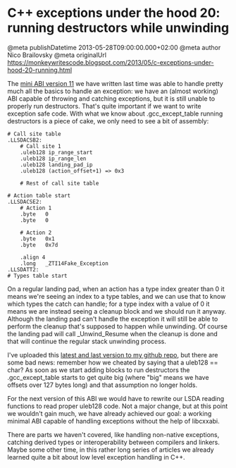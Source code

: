 # C++ exceptions under the hood 20: running destructors while unwinding

@meta publishDatetime 2013-05-28T09:00:00.000+02:00
@meta author Nico Brailovsky
@meta originalUrl https://monkeywritescode.blogspot.com/2013/05/c-exceptions-under-hood-20-running.html

The [mini ABI version 11](https://github.com/nicolasbrailo/cpp_exception_handling_abi/tree/master/abi_v11) we have written last time was able to handle pretty much all the basics to handle an exception: we have an (almost working) ABI capable of throwing and catching exceptions, but it is still unable to properly run destructors. That's quite important if we want to write exception safe code. With what we know about .gcc\_except\_table running destructors is a piece of cake, we only need to see a bit of assembly:

```
# Call site table
.LLSDACSB2:
    # Call site 1
	.uleb128 ip_range_start
	.uleb128 ip_range_len
	.uleb128 landing_pad_ip
	.uleb128 (action_offset+1) => 0x3

    # Rest of call site table

# Action table start
.LLSDACSE2:
    # Action 1
	.byte	0
	.byte	0

    # Action 2
	.byte	0x1
	.byte	0x7d

	.align 4
	.long	_ZTI14Fake_Exception
.LLSDATT2:
# Types table start
```

On a regular landing pad, when an action has a type index greater than 0 it means we're seeing an index to a type tables, and we can use that to know which types the catch can handle; for a type index with a value of 0 it means we are instead seeing a cleanup block and we should run it anyway. Although the landing pad can't handle the exception it will still be able to perform the cleanup that's supposed to happen while unwinding. Of course the landing pad will call \_Unwind\_Resume when the cleanup is done and that will continue the regular stack unwinding process.

I've uploaded this [latest and last version to my github repo](https://github.com/nicolasbrailo/cpp_exception_handling_abi/tree/master/abi_v12), but there are some bad news: remember how we cheated by saying that a uleb128 == char? As soon as we start adding blocks to run destructors the .gcc\_except\_table starts to get quite big (where "big" means we have offsets over 127 bytes long) and that assumption no longer holds.

For the next version of this ABI we would have to rewrite our LSDA reading functions to read proper uleb128 code. Not a major change, but at this point we wouldn't gain much, we have already achieved our goal: a working minimal ABI capable of handling exceptions without the help of libcxxabi.

There are parts we haven't covered, like handling non-native exceptions, catching derived types or interoperability between compilers and linkers. Maybe some other time, in this rather long series of articles we already learned quite a bit about low level exception handling in C++.

